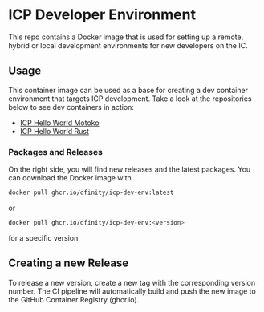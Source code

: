 # ICP Developer Environment

This repo contains a Docker image that is used for setting up a remote, hybrid or local development environments for new developers on the IC.

## Usage
This container image can be used as a base for creating a dev container environment that targets ICP development.
Take a look at the repositories below to see dev containers in action:
- [ICP Hello World Motoko](https://github.com/dfinity/icp-hello-world-motoko)
- [ICP Hello World Rust](https://github.com/dfinity/icp-hello-world-rust)

### Packages and Releases 
On the right side, you will find new releases and the latest packages.
You can download the Docker image with 

```bash
docker pull ghcr.io/dfinity/icp-dev-env:latest
```

or 

```bash
docker pull ghcr.io/dfinity/icp-dev-env:<version>
```
for a specific version.

## Creating a new Release
To release a new version, create a new tag with the corresponding version number.
The CI pipeline will automatically build and push the new image to the GitHub Container Registry (ghcr.io).
